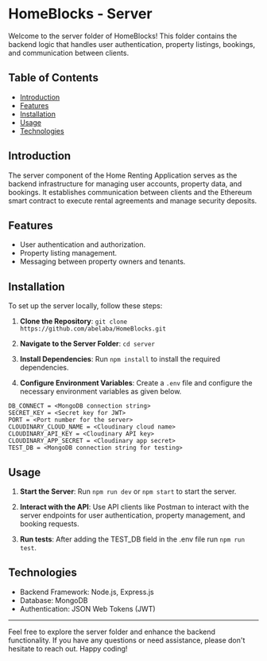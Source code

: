 # HomeBlocks - Server

Welcome to the server folder of HomeBlocks! This folder contains the backend logic that handles user authentication, property listings, bookings, and communication between clients.

## Table of Contents

- [Introduction](#introduction)
- [Features](#features)
- [Installation](#installation)
- [Usage](#usage)
- [Technologies](#technologies)

## Introduction

The server component of the Home Renting Application serves as the backend infrastructure for managing user accounts, property data, and bookings. It establishes communication between clients and the Ethereum smart contract to execute rental agreements and manage security deposits.

## Features

- User authentication and authorization.
- Property listing management.
- Messaging between property owners and tenants.


## Installation

To set up the server locally, follow these steps:

1. **Clone the Repository**: `git clone https://github.com/abelaba/HomeBlocks.git`

2. **Navigate to the Server Folder**: `cd server`

3. **Install Dependencies**: Run `npm install` to install the required dependencies.

4. **Configure Environment Variables**: Create a `.env` file and configure the necessary environment variables as given below.

```
DB_CONNECT = <MongoDB connection string>
SECRET_KEY = <Secret key for JWT>
PORT = <Port number for the server>
CLOUDINARY_CLOUD_NAME = <Cloudinary cloud name>
CLOUDINARY_API_KEY = <Cloudinary API key>
CLOUDINARY_APP_SECRET = <Cloudinary app secret> 
TEST_DB = <MongoDB connection string for testing>
```

## Usage

1. **Start the Server**: Run `npm run dev` or `npm start` to start the server.

2. **Interact with the API**: Use API clients like Postman to interact with the server endpoints for user authentication, property management, and booking requests.

3. **Run tests**: After adding the TEST_DB field in the .env file run `npm run test`.

## Technologies

- Backend Framework: Node.js, Express.js
- Database: MongoDB
- Authentication: JSON Web Tokens (JWT)

---

Feel free to explore the server folder and enhance the backend functionality. If you have any questions or need assistance, please don't hesitate to reach out. Happy coding!

